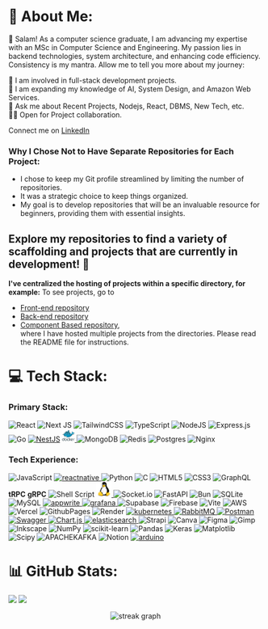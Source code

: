 # 💫 About Me:
👋 Salam! As a computer science graduate, I am advancing my expertise with an MSc in Computer Science and Engineering. My passion lies in backend technologies, system architecture, and enhancing code efficiency. Consistency is my mantra. Allow me to tell you more about my journey:

🔭 I am involved in full-stack development projects.<br>🌱 I am expanding my knowledge of AI, System Design, and Amazon Web Services.<br>💬 Ask me about Recent Projects, Nodejs, React, DBMS, New Tech, etc. <br> 👋🏼 Open for Project collaboration.

Connect me on [LinkedIn](https://www.linkedin.com/in/mujibulhaquetanim/)

### Why I Chose Not to Have Separate Repositories for Each Project:
- I chose to keep my Git profile streamlined by limiting the number of repositories.
- It was a strategic choice to keep things organized.
- My goal is to develop repositories that will be an invaluable resource for beginners, providing them with essential insights.

## Explore my repositories to find a variety of scaffolding and projects that are currently in development! 🚀 <br>

**I've centralized the hosting of projects within a specific directory, for example:**
To see projects, go to 
- [Front-end repository](https://github.com/mujibulhaquetanim/Frontend-Functionalities.git)
- [Back-end repository](https://github.com/mujibulhaquetanim/Backend-Functionalities.git)
- [Component Based repository](https://github.com/mujibulhaquetanim/componentGallery.git), <br> where I have hosted multiple projects from the directories. Please read the README file for instructions. 

# 💻 Tech Stack:
### Primary Stack:
![React](https://img.shields.io/badge/react-%2320232a.svg?style=plastic&logo=react&logoColor=%2361DAFB)  ![Next JS](https://img.shields.io/badge/Next-black?style=plastic&logo=next.js&logoColor=white) ![TailwindCSS](https://img.shields.io/badge/tailwindcss-%2338B2AC.svg?style=plastic&logo=tailwind-css&logoColor=white) ![TypeScript](https://img.shields.io/badge/typescript-%23007ACC.svg?style=plastic&logo=typescript&logoColor=white) ![NodeJS](https://img.shields.io/badge/node.js-6DA55F?style=plastic&logo=node.js&logoColor=white) ![Express.js](https://img.shields.io/badge/express.js-%23404d59.svg?style=plastic&logo=express&logoColor=%2361DAFB) ![Go](https://img.shields.io/badge/go-%2300ADD8.svg?style=plastic&logo=go&logoColor=white) <a href="https://docs.nestjs.com/" target="_blank" rel="noreferrer"><img src="https://raw.githubusercontent.com/danielcranney/readme-generator/main/public/icons/skills/nestjs-colored.svg" width="20" height="20" alt="NestJS" /></a> <a href="https://www.docker.com/" target="_blank" rel="noreferrer"> <img src="https://raw.githubusercontent.com/devicons/devicon/master/icons/docker/docker-original-wordmark.svg" alt="docker" width="25" height="25"/> </a> ![MongoDB](https://img.shields.io/badge/MongoDB-%234ea94b.svg?style=plastic&logo=mongodb&logoColor=white) ![Redis](https://img.shields.io/badge/redis-%23DD0031.svg?style=plastic&logo=redis&logoColor=white) ![Postgres](https://img.shields.io/badge/postgres-%23316192.svg?style=plastic&logo=postgresql&logoColor=white) ![Nginx](https://img.shields.io/badge/nginx-%23009639.svg?style=plastic&logo=nginx&logoColor=white) 

### Tech Experience:
![JavaScript](https://img.shields.io/badge/javascript-%23323330.svg?style=plastic&logo=javascript&logoColor=%23F7DF1E) <a href="https://reactnative.dev/" target="_blank" rel="noreferrer"> <img src="https://reactnative.dev/img/header_logo.svg" alt="reactnative" width="20" height="20"/> </a> ![Python](https://img.shields.io/badge/python-3670A0?style=plastic&logo=python&logoColor=ffdd54)  ![C](https://img.shields.io/badge/c-%2300599C.svg?style=plastic&logo=c&logoColor=white) ![HTML5](https://img.shields.io/badge/html5-%23E34F26.svg?style=plastic&logo=html5&logoColor=white)  ![CSS3](https://img.shields.io/badge/css3-%231572B6.svg?style=plastic&logo=css3&logoColor=white) ![GraphQL](https://img.shields.io/badge/-GraphQL-E10098?style=plastic&logo=graphql&logoColor=white) **tRPC** **gRPC** ![Shell Script](https://img.shields.io/badge/shell_script-%23121011.svg?style=plastic&logo=gnu-bash&logoColor=white) <a href="https://www.linux.org/" target="_blank" rel="noreferrer"> <img src="https://raw.githubusercontent.com/devicons/devicon/master/icons/linux/linux-original.svg" alt="linux" width="30" height="30"/> </a>  ![Socket.io](https://img.shields.io/badge/Socket.io-black?style=plastic&logo=socket.io&badgeColor=010101) ![FastAPI](https://img.shields.io/badge/FastAPI-005571?style=plastic&logo=fastapi) ![Bun](https://img.shields.io/badge/Bun-%23000000.svg?style=plastic&logo=bun&logoColor=white) ![SQLite](https://img.shields.io/badge/sqlite-%2307405e.svg?style=plastic&logo=sqlite&logoColor=white)  ![MySQL](https://img.shields.io/badge/mysql-%2300000f.svg?style=plastic&logo=mysql&logoColor=white)  <a href="https://appwrite.io" target="_blank" rel="noreferrer"> <img src="https://www.vectorlogo.zone/logos/appwriteio/appwriteio-icon.svg" alt="appwrite" width="25" height="25"/> </a> <a href="https://grafana.com" target="_blank" rel="noreferrer"> <img src="https://www.vectorlogo.zone/logos/grafana/grafana-icon.svg" alt="grafana" width="20" height="20"/> </a> ![Supabase](https://img.shields.io/badge/Supabase-3ECF8E?style=plastic&logo=supabase&logoColor=white) ![Firebase](https://img.shields.io/badge/firebase-%23039BE5.svg?style=plastic&logo=firebase) ![Vite](https://img.shields.io/badge/vite-%23646CFF.svg?style=plastic&logo=vite&logoColor=white) ![AWS](https://img.shields.io/badge/AWS-%23FF9900.svg?style=plastic&logo=amazon-aws&logoColor=white) ![Vercel](https://img.shields.io/badge/vercel-%23000000.svg?style=plastic&logo=vercel&logoColor=white) ![GithubPages](https://img.shields.io/badge/github%20pages-121013?style=plastic&logo=github&logoColor=white) ![Render](https://img.shields.io/badge/Render-%46E3B7.svg?style=plastic&logo=render&logoColor=white)  <a href="https://kubernetes.io" target="_blank" rel="noreferrer"> <img src="https://www.vectorlogo.zone/logos/kubernetes/kubernetes-icon.svg" alt="kubernetes" width="25" height="25"/> ![RabbitMQ](https://img.shields.io/badge/rabbitmq-FF6600?style=plastic&logo=rabbitmq&logoColor=white) ![Postman](https://img.shields.io/badge/Postman-FF6C37?style=plastic&logo=postman&logoColor=white) ![Swagger](https://img.shields.io/badge/-Swagger-%23Clojure?style=plastic&logo=swagger&logoColor=white) ![Chart.js](https://img.shields.io/badge/chart.js-F5788D.svg?style=plastic&logo=chart.js&logoColor=white) </a> <a href="https://www.elastic.co" target="_blank" rel="noreferrer"> <img src="https://www.vectorlogo.zone/logos/elastic/elastic-icon.svg" alt="elasticsearch" width="20" height="20"/> </a> ![Strapi](https://img.shields.io/badge/strapi-%232E7EEA.svg?style=plastic&logo=strapi&logoColor=white) ![Canva](https://img.shields.io/badge/Canva-%2300C4CC.svg?style=plastic&logo=Canva&logoColor=white) ![Figma](https://img.shields.io/badge/figma-%23F24E1E.svg?style=plastic&logo=figma&logoColor=white) ![Gimp](https://img.shields.io/badge/Gimp-657D8B?style=plastic&logo=gimp&logoColor=FFFFFF) ![Inkscape](https://img.shields.io/badge/Inkscape-e0e0e0?style=plastic&logo=inkscape&logoColor=080A13) ![NumPy](https://img.shields.io/badge/numpy-%23013243.svg?style=plastic&logo=numpy&logoColor=white)  ![scikit-learn](https://img.shields.io/badge/scikit--learn-%23F7931E.svg?style=plastic&logo=scikit-learn&logoColor=white) ![Pandas](https://img.shields.io/badge/pandas-%23150458.svg?style=plastic&logo=pandas&logoColor=white) ![Keras](https://img.shields.io/badge/Keras-%23D00000.svg?style=plastic&logo=Keras&logoColor=white) ![Matplotlib](https://img.shields.io/badge/Matplotlib-%23ffffff.svg?style=plastic&logo=Matplotlib&logoColor=black) ![Scipy](https://img.shields.io/badge/SciPy-%230C55A5.svg?style=plastic&logo=scipy&logoColor=%white) ![APACHEKAFKA](https://img.shields.io/badge/apachekafka-231F20.svg?style=plastic&logo=apachekafka&logoColor=white&color=%23231F20) ![Notion](https://img.shields.io/badge/Notion-%23000000.svg?style=plastic&logo=notion&logoColor=white) <a href="https://www.arduino.cc/" target="_blank" rel="noreferrer"> <img src="https://cdn.worldvectorlogo.com/logos/arduino-1.svg" alt="arduino" width="20" height="20"/> </a>

# 📊 GitHub Stats:
![](https://github-readme-stats.vercel.app/api/top-langs/?username=mujibulhaquetanim&theme=dark&hide_border=false&include_all_commits=true&count_private=true&layout=compact)
![](http://github-profile-summary-cards.vercel.app/api/cards/profile-details?username=mujibulhaquetanim&theme=transparent)
<div align="center">
  <img src="https://streak-stats.demolab.com?user=mujibulhaquetanim&locale=en&mode=daily&theme=dark&hide_border=false&border_radius=5&order=3" height="220" alt="streak graph"  />
</div>
